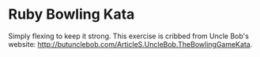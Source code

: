 # Ruby Bowling Kata
Simply flexing to keep it strong. This exercise is cribbed from Uncle Bob's website: http://butunclebob.com/ArticleS.UncleBob.TheBowlingGameKata. 